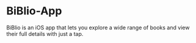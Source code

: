 # BiBlio-App
BiBlio is an iOS app that lets you explore a wide range of books and view their full details with just a tap.
